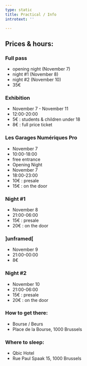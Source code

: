 ```yaml
---
type: static
title: Practical / Info
introtext: ''

---
```

## Prices & hours:

### Full pass

* opening night (November 7)
* night #1 (November 8)
* night #2 (November 10)
* 35€

### Exhibition

* November 7 - November 11
* 12:00-20:00
* 5€ : students & children under 18
* 8€ : full price ticket

### Les Garages Numériques Pro

* November 7
* 10:00-18:00
* free entrance
* Opening Night
* November 7
* 18:00-23:00
* 10€ : presale
* 15€ : on the door

### Night #1

* November 8
* 21:00-06:00
* 15€ : presale
* 20€ : on the door

### \]unframed\[

* November 9
* 21:00-00:00
* 8€

### Night #2

* November 10
* 21:00-06:00
* 15€ : presale
* 20€ : on the door

### How to get there:

* Bourse / Beurs
* Place de la Bourse, 1000 Brussels

### Where to sleep:

* Qbic Hotel
* Rue Paul Spaak 15, 1000 Brussels